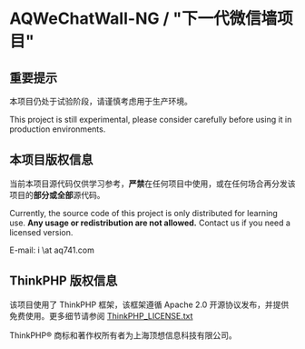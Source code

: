 # AQWeChatWall-NG / "下一代微信墙项目"

## 重要提示

本项目仍处于试验阶段，请谨慎考虑用于生产环境。

This project is still experimental, please consider carefully before using it in production environments.

## 本项目版权信息

当前本项目源代码仅供学习参考，**严禁**在任何项目中使用，或在任何场合再分发该项目的**部分或全部**源代码。

Currently, the source code of this project is only distributed for learning use. **Any usage or redistribution are not allowed.** Contact us if you need a licensed version.

E-mail: i \at aq741.com

## ThinkPHP 版权信息

该项目使用了 ThinkPHP 框架，该框架遵循 Apache 2.0 开源协议发布，并提供免费使用。更多细节请参阅 [ThinkPHP_LICENSE.txt](ThinkPHP_LICENSE.txt)

ThinkPHP® 商标和著作权所有者为上海顶想信息科技有限公司。
